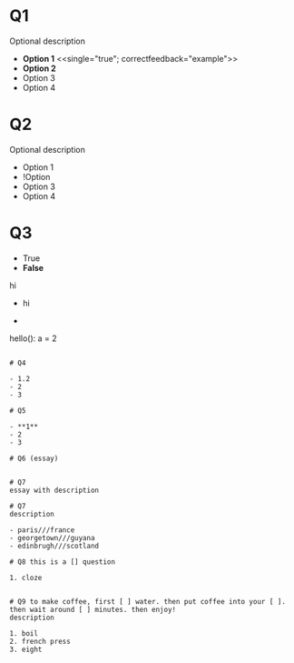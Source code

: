# Q1
Optional description 

- **Option 1** <<single="true"; correctfeedback="example">>
- **Option 2**
- Option 3
- Option 4

# Q2
Optional description 

- Option 1
- !Option 
- Option 3
- Option 4


# Q3

- True
- **False**

hi
- hi
- ```
hello():
    a = 2
```

# Q4

- 1.2
- 2
- 3

# Q5

- **1**
- 2
- 3

# Q6 (essay)


# Q7
essay with description

# Q7
description

- paris///france
- georgetown///guyana
- edinbrugh///scotland

# Q8 this is a [] question

1. cloze


# Q9 to make coffee, first [ ] water. then put coffee into your [ ]. then wait around [ ] minutes. then enjoy!
description

1. boil
2. french press
3. eight